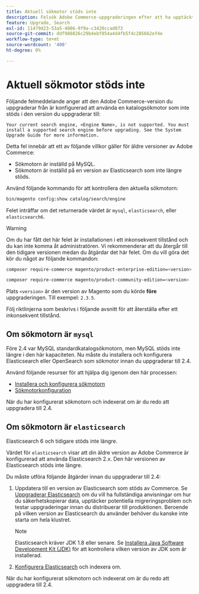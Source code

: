 ```yaml
---
title: Aktuell sökmotor stöds inte
description: Felsök Adobe Commerce-uppgraderingen efter att ha upptäckt ett fel om en sökmotor som inte stöds.
feature: Upgrade, Search
exl-id: 11479d23-53a5-4086-9f9a-c3420ccad073
source-git-commit: ddf988826c29b4ebf054a4d4fb5f4c285662ef4e
workflow-type: tm+mt
source-wordcount: '400'
ht-degree: 0%

---
```


# Aktuell sökmotor stöds inte

Följande felmeddelande anger att den Adobe Commerce-version du uppgraderar från är konfigurerad att använda en katalogsökmotor som inte stöds i den version du uppgraderar till:

```terminal
Your current search engine, <Engine Name>, is not supported. You must install a supported search engine before upgrading. See the System Upgrade Guide for more information.
```

Detta fel innebär att ett av följande villkor gäller för äldre versioner av Adobe Commerce:

- Sökmotorn är inställd på MySQL.
- Sökmotorn är inställd på en version av Elasticsearch som inte längre stöds.

Använd följande kommando för att kontrollera den aktuella sökmotorn:

```bash
bin/magento config:show catalog/search/engine
```

Felet inträffar om det returnerade värdet är `mysql`, `elasticsearch`, eller `elasticsearch6`.

>[!WARNING]
>
>Om du har fått det här felet är installationen i ett inkonsekvent tillstånd och du kan inte komma åt administratören. Vi rekommenderar att du återgår till den tidigare versionen medan du åtgärdar det här felet. Om du vill göra det kör du något av följande kommandon:
>
>```bash
>composer require-commerce magento/product-enterprise-edition=<version>
>```
>
>```bash
>composer require-commerce magento/product-community-edition=<version>
>```
>
>Plats `<version>` är den version av Magento som du körde **före** uppgraderingen. Till exempel: `2.3.5`.

Följ riktlinjerna som beskrivs i följande avsnitt för att återställa efter ett inkonsekvent tillstånd.

## Om sökmotorn är `mysql`

Före 2.4 var MySQL standardkatalogsökmotorn, men MySQL stöds inte längre i den här kapaciteten. Nu måste du installera och konfigurera Elasticsearch eller OpenSearch som sökmotor innan du uppgraderar till 2.4.

Använd följande resurser för att hjälpa dig igenom den här processen:

- [Installera och konfigurera sökmotorn](../../configuration/search/overview-search.md)
- [Sökmotorkonfiguration](../../configuration/search/configure-search-engine.md)

När du har konfigurerat sökmotorn och indexerat om är du redo att uppgradera till 2.4.

## Om sökmotorn är `elasticsearch`

Elasticsearch 6 och tidigare stöds inte längre.

Värdet för `elasticsearch` visar att din äldre version av Adobe Commerce är konfigurerad att använda Elasticsearch 2.x. Den här versionen av Elasticsearch stöds inte längre.

Du måste utföra följande åtgärder innan du uppgraderar till 2.4:

1. Uppdatera till en version av Elasticsearch som stöds av Commerce. Se [Uppgraderar Elasticsearch](https://www.elastic.co/guide/en/elasticsearch/reference/current/setup-upgrade.html) om du vill ha fullständiga anvisningar om hur du säkerhetskopierar data, upptäcker potentiella migreringsproblem och testar uppgraderingar innan du distribuerar till produktionen. Beroende på vilken version av Elasticsearch du använder behöver du kanske inte starta om hela klustret.

   >[!NOTE]
   >
   >Elasticsearch kräver JDK 1.8 eller senare. Se [Installera Java Software Development Kit (JDK)](../../installation/prerequisites/search-engine/overview.md#install-the-java-software-development-kit-jdk) för att kontrollera vilken version av JDK som är installerad.

1. [Konfigurera Elasticsearch](../../configuration/search/configure-search-engine.md) och indexera om.

När du har konfigurerat sökmotorn och indexerat om är du redo att uppgradera till 2.4.
